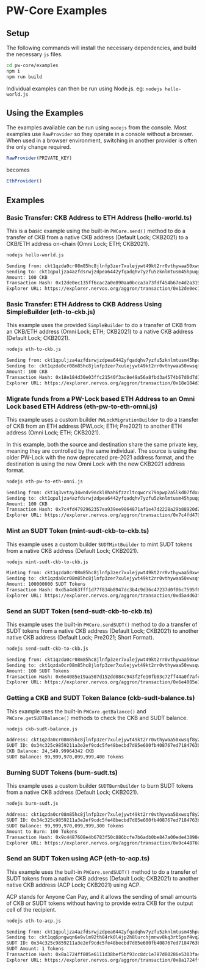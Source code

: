 # PW-Core Examples

## Setup

The following commands will install the necessary dependencies, and build the necessary `js` files. 

```sh
cd pw-core/examples
npm i
npm run build
```

Individual examples can then be run using Node.js. eg: `nodejs hello-world.js`

## Using the Examples

The examples available can be run using `nodejs` from the console. Most examples use `RawProvider` so they operate in a console without a browser. When used in a browser environment, switching in another provider is often the only change required.

```typescript
RawProvider(PRIVATE_KEY)
```

becomes

```typescript
EthProvider()
```

## Examples

### Basic Transfer: CKB Address to ETH Address (hello-world.ts) 

This is a basic example using the built-in `PWCore.send()` method to do a transfer of CKB from a native CKB address (Default Lock; CKB2021) to a CKB/ETH address on-chain (Omni Lock; ETH; CKB2021).

```bash
nodejs hello-world.js
```

```txt
Sending from: ckt1qzda0cr08m85hc8jlnfp3zer7xulejywt49kt2rr0vthywaa50xwsqf8y2wrqq8y3up36e8mqg3tj8wkeyqs8uccxpsdt
Sending to: ckt1qpuljza4azfdsrwjzdpea6442yfqadqhv7yzfu5zknlmtusm45hpuqgp02hlt9k9uhnc3ml6p055vq2t09xdmr23qqx8wz0x
Amount: 100 CKB
Transaction Hash: 0x12de0ec135ff6cac2a0e890aa0bcca3a73fdf454b67e4d2a3193f6deb1fe4fd4
Explorer URL: https://explorer.nervos.org/aggron/transaction/0x12de0ec135ff6cac2a0e890aa0bcca3a73fdf454b67e4d2a3193f6deb1fe4fd4
```

### Basic Transfer: ETH Address to CKB Address Using SimpleBuilder (eth-to-ckb.js)

This example uses the provided `SimpleBuilder` to do a transfer of CKB from an CKB/ETH address (Omni Lock; ETH; CKB2021) to a native CKB address (Default Lock; CKB2021).

```bash
nodejs eth-to-ckb.js
```

```txt
Sending from: ckt1qpuljza4azfdsrwjzdpea6442yfqadqhv7yzfu5zknlmtusm45hpuqgp02hlt9k9uhnc3ml6p055vq2t09xdmr23qqx8wz0x
Sending to: ckt1qzda0cr08m85hc8jlnfp3zer7xulejywt49kt2rr0vthywaa50xwsqf2kfe0pqg9444u7ct852nhc9cm72gvj3q7u4ynf
Amount: 100 CKB
Transaction Hash: 0x18e184d30e03ffc21540f3ac8e49a56a8fbd3a4574b67d0d7d109022db7ebe94
Explorer URL: https://explorer.nervos.org/aggron/transaction/0x18e184d30e03ffc21540f3ac8e49a56a8fbd3a4574b67d0d7d109022db7ebe94
```

### Migrate funds from a PW-Lock based ETH Address to an Omni Lock based ETH Address (eth-pw-to-eth-omni.js)

This example uses a custom builder `PWLockMigrationBuilder` to do a transfer of CKB from an ETH address (PWLock; ETH; Pre2021) to another ETH address (Omni Lock; ETH; CKB2021).

In this example, both the source and destination share the same private key, meaning they are controlled by the same individual. The source is using the older PW-Lock with the now deprecated pre-2021 address format, and the destination is using the new Omni Lock with the new CKB2021 address format.

```bash
nodejs eth-pw-to-eth-omni.js
```

```txt
Sending from: ckt1q3vvtay34wndv9nckl8hah6fzzcltcqwcrx79apwp2a5lkd07fdxx7407ktvte083rhl5zlfgcq5k72vmkx4zl2ye54
Sending to: ckt1qpuljza4azfdsrwjzdpea6442yfqadqhv7yzfu5zknlmtusm45hpuqgp02hlt9k9uhnc3ml6p055vq2t09xdmr23qqx8wz0x
Amount: 100 CKB
Transaction Hash: 0x7c4fd4792962357ea939ee9864871af1e47d2228a29b88920d26fd565f3e3773
Explorer URL: https://explorer.nervos.org/aggron/transaction/0x7c4fd4792962357ea939ee9864871af1e47d2228a29b88920d26fd565f3e3773
```

### Mint an SUDT Token (mint-sudt-ckb-to-ckb.ts)

This example uses a custom builder `SUDTMintBuilder` to mint SUDT tokens from a native CKB address (Default Lock; CKB2021).

```bash
nodejs mint-sudt-ckb-to-ckb.js
```

```txt
Minting from: ckt1qzda0cr08m85hc8jlnfp3zer7xulejywt49kt2rr0vthywaa50xwsqf8y2wrqq8y3up36e8mqg3tj8wkeyqs8uccxpsdt
Sending to: ckt1qzda0cr08m85hc8jlnfp3zer7xulejywt49kt2rr0vthywaa50xwsqf8y2wrqq8y3up36e8mqg3tj8wkeyqs8uccxpsdt
Amount: 100000000 SUDT Tokens
Transaction Hash: 0xd5a4d63fff1d77f834b8947dc3b4c9d36c47237d0f06c7595f6c4506ca39b383
Explorer URL: https://explorer.nervos.org/aggron/transaction/0xd5a4d63fff1d77f834b8947dc3b4c9d36c47237d0f06c7595f6c4506ca39b383
```

### Send an SUDT Token (send-sudt-ckb-to-ckb.ts)

This example uses the built-in `PWCore.sendSUDT()` method to do a transfer of SUDT tokens from a native CKB address (Default Lock; CKB2021) to another native CKB address (Default Lock; Pre2021; Short Format).

```bash
nodejs send-sudt-ckb-to-ckb.js
```

```txt
Sending from: ckt1qzda0cr08m85hc8jlnfp3zer7xulejywt49kt2rr0vthywaa50xwsqf8y2wrqq8y3up36e8mqg3tj8wkeyqs8uccxpsdt
Sending to: ckt1qzda0cr08m85hc8jlnfp3zer7xulejywt49kt2rr0vthywaa50xwsqw9ewakfvrp7cs2eqe9gx8e2fd0txhxetqn380ka
Amount: 100 SUDT Tokens
Transaction Hash: 0x6e4085e19aa507d152dd084c943f2fe10fb03c72ff44a0f7afc74aa000bda34c
Explorer URL: https://explorer.nervos.org/aggron/transaction/0x6e4085e19aa507d152dd084c943f2fe10fb03c72ff44a0f7afc74aa000bda34c
```

### Getting a CKB and SUDT Token Balance (ckb-sudt-balance.ts)

This example uses the built-in `PWCore.getBalance()` and `PWCore.getSUDTBalance()` methods to check the CKB and SUDT balance.

```bash
nodejs ckb-sudt-balance.js
```

```txt
Address: ckt1qzda0cr08m85hc8jlnfp3zer7xulejywt49kt2rr0vthywaa50xwsqf8y2wrqq8y3up36e8mqg3tj8wkeyqs8uccxpsdt
SUDT ID: 0x34c325c9859211a3e2ef9cdc5fe48becbd7d85e600fb408767ed7184763b9c61
CKB Balance: 24,549.99964342 CKB
SUDT Balance: 99,999,970,099,999,400 Tokens
```

### Burning SUDT Tokens (burn-sudt.ts)

This example uses a custom builder `SUDTBurnBuilder` to burn SUDT tokens from a native CKB address (Default Lock; CKB2021).

```bash
nodejs burn-sudt.js
```

```txt
Address: ckt1qzda0cr08m85hc8jlnfp3zer7xulejywt49kt2rr0vthywaa50xwsqf8y2wrqq8y3up36e8mqg3tj8wkeyqs8uccxpsdt
SUDT ID: 0x34c325c9859211a3e2ef9cdc5fe48becbd7d85e600fb408767ed7184763b9c61
SUDT Balance: 99,999,970,099,999,300 Tokens
Amount to Burn: 100 Tokens
Transaction Hash: 0x9c4487608e4b6783f50c886bcfe7b6adb0be847a00ede43898e2764986f445d9
Explorer URL: https://explorer.nervos.org/aggron/transaction/0x9c4487608e4b6783f50c886bcfe7b6adb0be847a00ede43898e2764986f445d9
```

### Send an SUDT Token using ACP (eth-to-acp.ts)

This example uses the built-in `PWCore.sendSUDT()` method to do a transfer of SUDT tokens from a native CKB address (Default Lock; CKB2021) to another native CKB address (ACP Lock; CKB2021) using ACP.

ACP stands for Anyone Can Pay, and it allows the sending of small amounts of CKB or SUDT tokens without having to provide extra CKB for the output cell of the recipient.

```bash
nodejs eth-to-acp.js
```

```txt
Sending from: ckt1qpuljza4azfdsrwjzdpea6442yfqadqhv7yzfu5zknlmtusm45hpuqgp02hlt9k9uhnc3ml6p055vq2t09xdmr23qqx8wz0x
Sending to: ckt1qq6pngwqn6e9vlm92th84rk0l4jp2h8lurchjmnwv8kq3rt5psf4vq2jkvdkvfmuc3jesdumyvp44aqwe7qp8ncdg6nrk
SUDT ID: 0x34c325c9859211a3e2ef9cdc5fe48becbd7d85e600fb408767ed7184763b9c61
SUDT Amount: 1 Tokens
Transaction Hash: 0x8a1724ff805e6111d38bef5bf93cc8dc1e787d80286e5303fa417731aa2db4ae
Explorer URL: https://explorer.nervos.org/aggron/transaction/0x8a1724ff805e6111d38bef5bf93cc8dc1e787d80286e5303fa417731aa2db4ae
```
